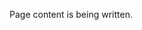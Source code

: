 ﻿<properties 
	pageTitle="Support" 
    pageName="support"
    parentPageId="resp/basics"
/>

Page content is being written.
